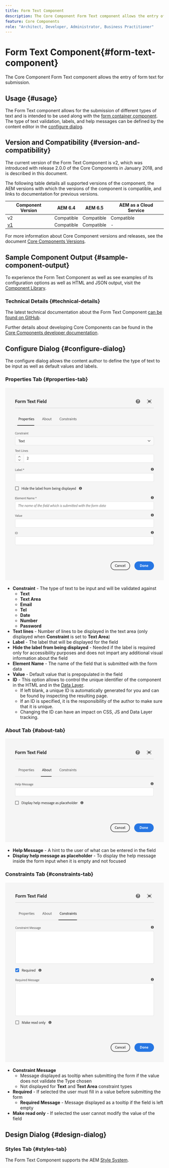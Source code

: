 ```yaml
---
title: Form Text Component
description: The Core Component Form Text component allows the entry of form text for submission.
feature: Core Components
role: "Architect, Developer, Administrator, Business Practitioner"
---
```


# Form Text Component{#form-text-component}

The Core Component Form Text component allows the entry of form text for submission.

## Usage {#usage}

The Form Text component allows for the submission of different types of text and is intended to be used along with the [form container component](form-container.md). The type of text validation, labels, and help messages can be defined by the content editor in the [configure dialog](#configure-dialog).

## Version and Compatibility {#version-and-compatibility}

The current version of the Form Text Component is v2, which was introduced with release 2.0.0 of the Core Components in January 2018, and is described in this document.

The following table details all supported versions of the component, the AEM versions with which the versions of the component is compatible, and links to documentation for previous versions.

|Component Version|AEM 6.4|AEM 6.5|AEM as a Cloud Service|
|--- |--- |--- |---|
|v2|Compatible|Compatible|Compatible|
|[v1](/help/components/v1/form-text-v1.md)|Compatible|Compatible|-|

For more information about Core Component versions and releases, see the document [Core Components Versions](/help/versions.md).

## Sample Component Output {#sample-component-output}

To experience the Form Text Component as well as see examples of its configuration options as well as HTML and JSON output, visit the [Component Library](https://adobe.com/go/aem_cmp_library_form_text).

### Technical Details {#technical-details}

The latest technical documentation about the Form Text Component [can be found on GitHub](https://adobe.com/go/aem_cmp_tech_form_text_v2).

Further details about developing Core Components can be found in the [Core Components developer documentation](/help/developing/overview.md).

## Configure Dialog {#configure-dialog}

The configure dialog allows the content author to define the type of text to be input as well as default values and labels.

### Properties Tab {#properties-tab}

![Properties tab](/help/assets/form-text-edit-properties.png)

* **Constraint** - The type of text to be input and will be validated against
  * **Text**
  * **Text Area**
  * **Email**
  * **Tel**
  * **Date**
  * **Number**
  * **Password**
* **Text lines** - Number of lines to be displayed in the text area (only displayed when **Constraint** is set to **Text Area**)
* **Label** - The label that will be displayed for the field
* **Hide the label from being displayed** - Needed if the label is required only for accessibility purposes and does not impart any additional visual information about the field
* **Element Name** - The name of the field that is submitted with the form data
* **Value** - Default value that is prepopulated in the field
* **ID** - This option allows to control the unique identifier of the component in the HTML and in the [Data Layer](/help/developing/data-layer/overview.md).
  * If left blank, a unique ID is automatically generated for you and can be found by inspecting the resulting page.
  * If an ID is specified, it is the responsibility of the author to make sure that it is unique.
  * Changing the ID can have an impact on CSS, JS and Data Layer tracking.

### About Tab {#about-tab}

![About tab](/help/assets/form-text-edit-about.png)

* **Help Message** - A hint to the user of what can be entered in the field
* **Display help message as placeholder** - To display the help message inside the form input when it is empty and not focused

### Constraints Tab {#constraints-tab}

![Constraints tab](/help/assets/form-text-edit-constraints.png)

* **Constraint Message**
  * Message displayed as tooltip when submitting the form if the value does not validate the Type chosen
  * Not displayed for **Text** and **Text Area** constraint types
* **Required** - If selected the user must fill in a value before submitting the form
  * **Required Message** - Message displayed as a tooltip if the field is left empty
* **Make read only** - If selected the user cannot modify the value of the field

## Design Dialog {#design-dialog}

### Styles Tab {#styles-tab}

The Form Text Component supports the AEM [Style System](/help/get-started/authoring.md#component-styling).
